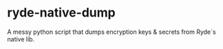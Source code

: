 # ryde-native-dump
A messy python script that dumps encryption keys &amp; secrets from Ryde´s native lib.

